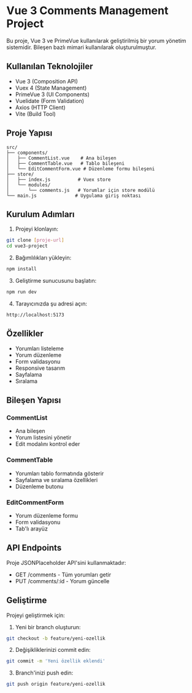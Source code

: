 # Vue 3 Comments Management Project

Bu proje, Vue 3 ve PrimeVue kullanılarak geliştirilmiş bir yorum yönetim sistemidir. Bileşen bazlı mimari kullanılarak oluşturulmuştur.

## Kullanılan Teknolojiler

- Vue 3 (Composition API)
- Vuex 4 (State Management)
- PrimeVue 3 (UI Components)
- Vuelidate (Form Validation)
- Axios (HTTP Client)
- Vite (Build Tool)

## Proje Yapısı

```
src/
├── components/
│   ├── CommentList.vue    # Ana bileşen
│   ├── CommentTable.vue   # Tablo bileşeni
│   └── EditCommentForm.vue # Düzenleme formu bileşeni
├── store/
│   ├── index.js          # Vuex store
│   └── modules/
│       └── comments.js   # Yorumlar için store modülü
└── main.js              # Uygulama giriş noktası
```

## Kurulum Adımları

1. Projeyi klonlayın:
```bash
git clone [proje-url]
cd vue3-project
```

2. Bağımlılıkları yükleyin:
```bash
npm install
```

3. Geliştirme sunucusunu başlatın:
```bash
npm run dev
```

4. Tarayıcınızda şu adresi açın:
```
http://localhost:5173
```

## Özellikler

- Yorumları listeleme
- Yorum düzenleme
- Form validasyonu
- Responsive tasarım
- Sayfalama
- Sıralama

## Bileşen Yapısı

### CommentList
- Ana bileşen
- Yorum listesini yönetir
- Edit modalını kontrol eder

### CommentTable
- Yorumları tablo formatında gösterir
- Sayfalama ve sıralama özellikleri
- Düzenleme butonu

### EditCommentForm
- Yorum düzenleme formu
- Form validasyonu
- Tab'lı arayüz

## API Endpoints

Proje JSONPlaceholder API'sini kullanmaktadır:
- GET /comments - Tüm yorumları getir
- PUT /comments/:id - Yorum güncelle

## Geliştirme

Projeyi geliştirmek için:

1. Yeni bir branch oluşturun:
```bash
git checkout -b feature/yeni-ozellik
```

2. Değişikliklerinizi commit edin:
```bash
git commit -m 'Yeni özellik eklendi'
```

3. Branch'inizi push edin:
```bash
git push origin feature/yeni-ozellik
```

